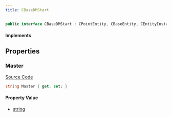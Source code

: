 ```yaml
---
title: CBaseDMStart
---
```


```csharp
public interface CBaseDMStart : CPointEntity, CBaseEntity, CEntityInstance, ISchemaClass<CEntityInstance>, ISchemaClass<CBaseEntity>, ISchemaClass<CPointEntity>, ISchemaClass<CBaseDMStart>, ISchemaField, ISchemaClass, INativeHandle
```

#### Implements

## Properties

### Master

[Source Code](https://github.com/swiftly-solution/swiftlys2/blob/main/managed/src/SwiftlyS2.Generated/Schemas/Interfaces/CBaseDMStart.cs#L17)

```csharp
string Master { get; set; }
```

#### Property Value

- [string](https://learn.microsoft.com/dotnet/api/system.string)

